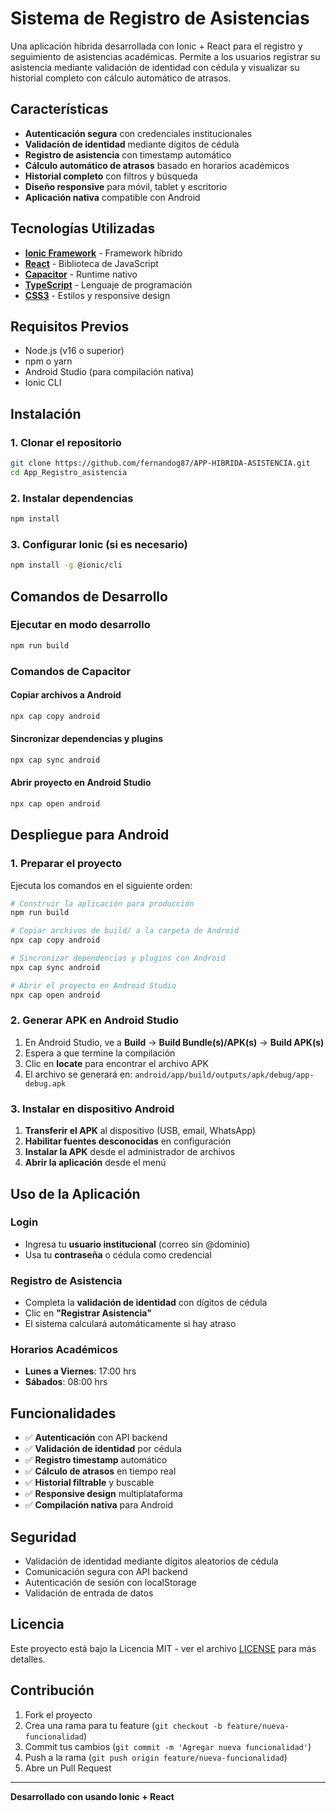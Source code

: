 # Sistema de Registro de Asistencias

Una aplicación híbrida desarrollada con Ionic + React para el registro y seguimiento de asistencias académicas. Permite a los usuarios registrar su asistencia mediante validación de identidad con cédula y visualizar su historial completo con cálculo automático de atrasos.

##  Características

- **Autenticación segura** con credenciales institucionales
- **Validación de identidad** mediante dígitos de cédula
- **Registro de asistencia** con timestamp automático
- **Cálculo automático de atrasos** basado en horarios académicos
- **Historial completo** con filtros y búsqueda
- **Diseño responsive** para móvil, tablet y escritorio
- **Aplicación nativa** compatible con Android

##  Tecnologías Utilizadas

- **[Ionic Framework](https://ionicframework.com/)** - Framework híbrido
- **[React](https://reactjs.org/)** - Biblioteca de JavaScript
- **[Capacitor](https://capacitorjs.com/)** - Runtime nativo
- **[TypeScript](https://www.typescriptlang.org/)** - Lenguaje de programación
- **[CSS3](https://developer.mozilla.org/es/docs/Web/CSS)** - Estilos y responsive design

##  Requisitos Previos

- Node.js (v16 o superior)
- npm o yarn
- Android Studio (para compilación nativa)
- Ionic CLI

##  Instalación

### 1. Clonar el repositorio
```bash
git clone https://github.com/fernandog87/APP-HIBRIDA-ASISTENCIA.git
cd App_Registro_asistencia
```

### 2. Instalar dependencias
```bash
npm install
```

### 3. Configurar Ionic (si es necesario)
```bash
npm install -g @ionic/cli
```

##  Comandos de Desarrollo

### Ejecutar en modo desarrollo
```bash
npm run build
```

### Comandos de Capacitor

#### Copiar archivos a Android
```bash
npx cap copy android
```

#### Sincronizar dependencias y plugins
```bash
npx cap sync android
```

#### Abrir proyecto en Android Studio
```bash
npx cap open android
```

##  Despliegue para Android

### 1. Preparar el proyecto
Ejecuta los comandos en el siguiente orden:

```bash
# Construir la aplicación para producción
npm run build

# Copiar archivos de build/ a la carpeta de Android
npx cap copy android

# Sincronizar dependencias y plugins con Android
npx cap sync android

# Abrir el proyecto en Android Studio
npx cap open android
```

### 2. Generar APK en Android Studio

1. En Android Studio, ve a **Build** → **Build Bundle(s)/APK(s)** → **Build APK(s)**
2. Espera a que termine la compilación
3. Clic en **locate** para encontrar el archivo APK
4. El archivo se generará en: `android/app/build/outputs/apk/debug/app-debug.apk`

### 3. Instalar en dispositivo Android

1. **Transferir el APK** al dispositivo (USB, email, WhatsApp)
2. **Habilitar fuentes desconocidas** en configuración
3. **Instalar la APK** desde el administrador de archivos
4. **Abrir la aplicación** desde el menú

##  Uso de la Aplicación

### Login
- Ingresa tu **usuario institucional** (correo sin @dominio)
- Usa tu **contraseña** o cédula como credencial

### Registro de Asistencia
- Completa la **validación de identidad** con dígitos de cédula
- Clic en **"Registrar Asistencia"**
- El sistema calculará automáticamente si hay atraso

### Horarios Académicos
- **Lunes a Viernes**: 17:00 hrs
- **Sábados**: 08:00 hrs

##  Funcionalidades

- ✅ **Autenticación** con API backend
- ✅ **Validación de identidad** por cédula
- ✅ **Registro timestamp** automático
- ✅ **Cálculo de atrasos** en tiempo real
- ✅ **Historial filtrable** y buscable
- ✅ **Responsive design** multiplataforma
- ✅ **Compilación nativa** para Android

##  Seguridad

- Validación de identidad mediante dígitos aleatorios de cédula
- Comunicación segura con API backend
- Autenticación de sesión con localStorage
- Validación de entrada de datos

##  Licencia

Este proyecto está bajo la Licencia MIT - ver el archivo [LICENSE](LICENSE) para más detalles.

##  Contribución

1. Fork el proyecto
2. Crea una rama para tu feature (`git checkout -b feature/nueva-funcionalidad`)
3. Commit tus cambios (`git commit -m 'Agregar nueva funcionalidad'`)
4. Push a la rama (`git push origin feature/nueva-funcionalidad`)
5. Abre un Pull Request

---

**Desarrollado con  usando Ionic + React**
